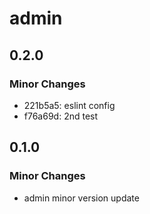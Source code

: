 # admin

## 0.2.0

### Minor Changes

- 221b5a5: eslint config
- f76a69d: 2nd test

## 0.1.0

### Minor Changes

- admin minor version update
